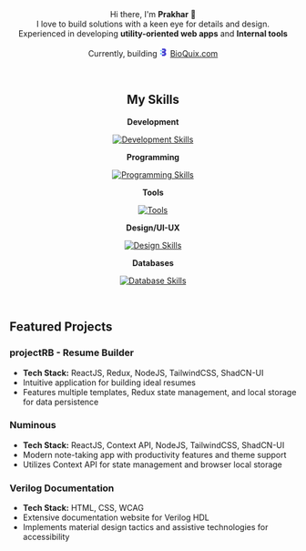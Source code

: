 <br/>
<br/>
<div align="center">

Hi there, I'm **Prakhar** 👋 <Br/>I love to build solutions with a keen eye for details and design.<Br/> Experienced in developing **utility-oriented web apps** and **Internal tools**
<br/>
<br/>
Currently, building <img src="favicon.png" width=15/> [BioQuix.com](https://www.bioquix.com/)

</div>
<br/>
<div align="center">

<h2 align="center"> My Skills </h2>

**Development**

[![Development Skills](https://skillicons.dev/icons?i=react,redux,nodejs,tailwind,nextjs,supabase&theme=dark)](https://github.com/pro-khar)

**Programming**

[![Programming Skills](https://skillicons.dev/icons?i=js,ts,go,c,cpp&theme=light)](https://github.com/pro-khar)

**Tools**

[![Tools](https://skillicons.dev/icons?i=linux,bash,git,github&theme=light)](https://github.com/pro-khar)

**Design/UI-UX**

[![Design Skills](https://skillicons.dev/icons?i=figma,xd,illustrator,photoshop&theme=light)](https://github.com/pro-khar)

**Databases**

[![Database Skills](https://skillicons.dev/icons?i=mysql,mongodb&theme=light)](https://github.com/pro-khar)

</div>

<br/>

## Featured Projects

### projectRB - Resume Builder

- **Tech Stack:** ReactJS, Redux, NodeJS, TailwindCSS, ShadCN-UI
- Intuitive application for building ideal resumes
- Features multiple templates, Redux state management, and local storage for data persistence

### Numinous

- **Tech Stack:** ReactJS, Context API, NodeJS, TailwindCSS, ShadCN-UI
- Modern note-taking app with productivity features and theme support
- Utilizes Context API for state management and browser local storage

### Verilog Documentation

- **Tech Stack:** HTML, CSS, WCAG
- Extensive documentation website for Verilog HDL
- Implements material design tactics and assistive technologies for accessibility
